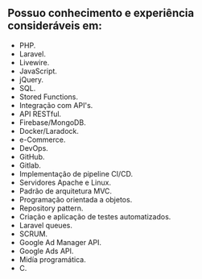 ## Possuo conhecimento e experiência consideráveis em:

- PHP.
- Laravel. 
- Livewire.
- JavaScript. 
- jQuery.
- SQL. 
- Stored Functions.
- Integração com API's.
- API RESTful.
- Firebase/MongoDB.
- Docker/Laradock.
- e-Commerce.
- DevOps.
- GitHub.
- Gitlab.
- Implementação de pipeline CI/CD.
- Servidores Apache e Linux. 
- Padrão de arquitetura MVC.
- Programação orientada a objetos.
- Repository pattern.
- Criação e aplicação de testes automatizados.
- Laravel queues.
- SCRUM.
- Google Ad Manager API.
- Google Ads API.
- Midía programática.
- C.

